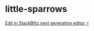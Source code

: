 # little-sparrows

[Edit in StackBlitz next generation editor ⚡️](https://stackblitz.com/~/github.com/Flippittiflop/little-sparrows)